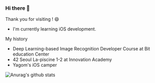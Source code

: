 ### Hi there 👋

Thank you for visiting ! 😄

- I'm currently learning iOS development. 

My history 
 - Deep Learning-based Image Recognition Developer Course at Bit education Center
 - 42 Seoul La-piscine 1-2 at Innovation Academy
 - Yagom's iOS camper
 
 ![Anurag's github stats](https://github-readme-stats.vercel.app/api?username=uuu1101)
<!--
**uuu1101/uuu1101** is a ✨ _special_ ✨ repository because its `README.md` (this file) appears on your GitHub profile.

Here are some ideas to get you started:


 
- 🔭 I’m currently working on ...
- 🌱 I’m currently learning ...
- 👯 I’m looking to collaborate on ...
- 🤔 I’m looking for help with ...
- 💬 Ask me about ...
- 📫 How to reach me: ...
- 😄 Pronouns: ...
- ⚡ Fun fact: ...
-->
